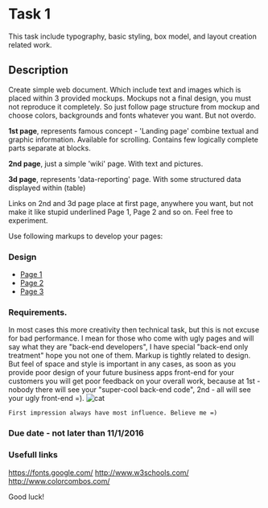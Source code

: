 # Task 1

This task include typography, basic styling, box model, and layout creation related work.

## Description

Create simple web document. Which include text and images which is placed within 3 provided mockups.
Mockups not a final design, you must not reproduce it completely. So just follow page structure from mockup and choose colors, backgrounds and fonts whatever you want. But not overdo.

__1st page__, represents famous concept - 'Landing page' combine textual and graphic information. Available for scrolling. Contains few logically complete parts separate at blocks.

__2nd page__, just a simple 'wiki' page. With text and pictures.

__3d page__, represents 'data-reporting' page. With some structured data displayed within (table)

Links on 2nd and 3d page place at first page, anywhere you want, but not make it like stupid underlined Page 1, Page 2 and so on. Feel free to experiment.

Use following markups to develop your pages:

### Design
* <a href="https://raw.githubusercontent.com/DioDread/CSS-HTML-training/master/task1/design/Page%201.png" target="_blank">Page 1</a>
* <a href="https://raw.githubusercontent.com/DioDread/CSS-HTML-training/master/task1/design/Page%202.png" target="_blank">Page 2</a>
* <a href="https://raw.githubusercontent.com/DioDread/CSS-HTML-training/master/task1/design/Page%203.png" target="_blank">Page 3</a>

### Requirements.
  In most cases this more creativity then technical task, but this is not excuse for bad performance. I mean for those who come with ugly pages and will say what they are "back-end developers", I have special "back-end only treatment" hope you not one of them. Markup is tightly related to design. But feel of space and style is important in any cases, as soon as you provide poor design of your future business apps front-end for your customers you will get poor feedback on your overall work, because at 1st - nobody there will see your "super-cool back-end code", 2nd - all will see your ugly front-end =).
  ![cat](http://cs4.pikabu.ru/post_img/2016/09/04/0/1472936847175132411.png)

    First impression always have most influence. Believe me =)

### Due date - not later than 11/1/2016

### Usefull links 
https://fonts.google.com/
http://www.w3schools.com/
http://www.colorcombos.com/

Good luck!
